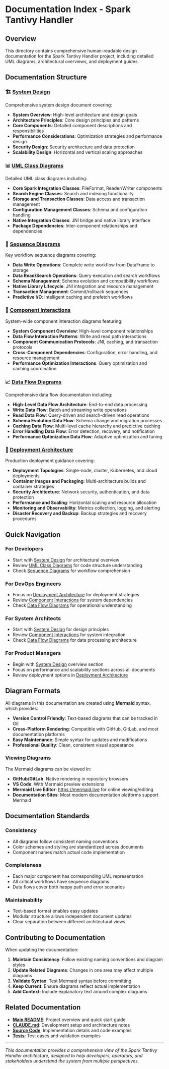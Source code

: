 # Documentation Index - Spark Tantivy Handler

## Overview

This directory contains comprehensive human-readable design documentation for the Spark Tantivy Handler project, including detailed UML diagrams, architectural overviews, and deployment guides.

## Documentation Structure

### 🏗️ [System Design](DESIGN.md)
Comprehensive system design document covering:
- **System Overview**: High-level architecture and design goals
- **Architecture Principles**: Core design principles and patterns
- **Core Components**: Detailed component descriptions and responsibilities
- **Performance Considerations**: Optimization strategies and performance design
- **Security Design**: Security architecture and data protection
- **Scalability Design**: Horizontal and vertical scaling approaches

### 📊 [UML Class Diagrams](UML_DIAGRAMS.md)
Detailed UML class diagrams including:
- **Core Spark Integration Classes**: FileFormat, Reader/Writer components
- **Search Engine Classes**: Search and indexing functionality
- **Storage and Transaction Classes**: Data access and transaction management
- **Configuration Management Classes**: Schema and configuration handling
- **Native Integration Classes**: JNI bridge and native library interface
- **Package Dependencies**: Inter-component relationships and dependencies

### 🔄 [Sequence Diagrams](SEQUENCE_DIAGRAMS.md)
Key workflow sequence diagrams covering:
- **Data Write Operations**: Complete write workflow from DataFrame to storage
- **Data Read/Search Operations**: Query execution and search workflows
- **Schema Management**: Schema evolution and compatibility workflows
- **Native Library Lifecycle**: JNI integration and resource management
- **Transaction Management**: Commit/rollback sequences
- **Predictive I/O**: Intelligent caching and prefetch workflows

### 🔗 [Component Interactions](COMPONENT_INTERACTIONS.md)
System-wide component interaction diagrams featuring:
- **System Component Overview**: High-level component relationships
- **Data Flow Interaction Patterns**: Write and read path interactions
- **Component Communication Protocols**: JNI, caching, and transaction protocols
- **Cross-Component Dependencies**: Configuration, error handling, and resource management
- **Performance Optimization Interactions**: Query optimization and caching coordination

### 📈 [Data Flow Diagrams](DATA_FLOW.md)
Comprehensive data flow documentation including:
- **High-Level Data Flow Architecture**: End-to-end data processing
- **Write Data Flow**: Batch and streaming write operations
- **Read Data Flow**: Query-driven and search-driven read operations
- **Schema Evolution Data Flow**: Schema change and migration processes
- **Caching Data Flow**: Multi-level cache hierarchy and predictive caching
- **Error Handling Data Flow**: Error detection, recovery, and notification
- **Performance Optimization Data Flow**: Adaptive optimization and tuning

### 🚀 [Deployment Architecture](DEPLOYMENT_ARCHITECTURE.md)
Production deployment guidance covering:
- **Deployment Topologies**: Single-node, cluster, Kubernetes, and cloud deployments
- **Container Images and Packaging**: Multi-architecture builds and container strategies
- **Security Architecture**: Network security, authentication, and data protection
- **Performance and Scaling**: Horizontal scaling and resource allocation
- **Monitoring and Observability**: Metrics collection, logging, and alerting
- **Disaster Recovery and Backup**: Backup strategies and recovery procedures

## Quick Navigation

### For Developers
- Start with [System Design](DESIGN.md) for architectural overview
- Review [UML Class Diagrams](UML_DIAGRAMS.md) for code structure understanding
- Check [Sequence Diagrams](SEQUENCE_DIAGRAMS.md) for workflow comprehension

### For DevOps Engineers
- Focus on [Deployment Architecture](DEPLOYMENT_ARCHITECTURE.md) for deployment strategies
- Review [Component Interactions](COMPONENT_INTERACTIONS.md) for system dependencies
- Check [Data Flow Diagrams](DATA_FLOW.md) for operational understanding

### For System Architects
- Start with [System Design](DESIGN.md) for design principles
- Review [Component Interactions](COMPONENT_INTERACTIONS.md) for system integration
- Check [Data Flow Diagrams](DATA_FLOW.md) for data processing architecture

### For Product Managers
- Begin with [System Design](DESIGN.md) overview section
- Focus on performance and scalability sections across all documents
- Review deployment options in [Deployment Architecture](DEPLOYMENT_ARCHITECTURE.md)

## Diagram Formats

All diagrams in this documentation are created using **Mermaid** syntax, which provides:
- **Version Control Friendly**: Text-based diagrams that can be tracked in Git
- **Cross-Platform Rendering**: Compatible with GitHub, GitLab, and most documentation platforms
- **Easy Maintenance**: Simple syntax for updates and modifications
- **Professional Quality**: Clean, consistent visual appearance

### Viewing Diagrams

The Mermaid diagrams can be viewed in:
- **GitHub/GitLab**: Native rendering in repository browsers
- **VS Code**: With Mermaid preview extensions
- **Mermaid Live Editor**: https://mermaid.live for online viewing/editing
- **Documentation Sites**: Most modern documentation platforms support Mermaid

## Documentation Standards

### Consistency
- All diagrams follow consistent naming conventions
- Color schemes and styling are standardized across documents
- Component names match actual code implementation

### Completeness
- Each major component has corresponding UML representation
- All critical workflows have sequence diagrams
- Data flows cover both happy path and error scenarios

### Maintainability
- Text-based format enables easy updates
- Modular structure allows independent document updates
- Clear separation between different architectural views

## Contributing to Documentation

When updating the documentation:

1. **Maintain Consistency**: Follow existing naming conventions and diagram styles
2. **Update Related Diagrams**: Changes in one area may affect multiple diagrams
3. **Validate Syntax**: Test Mermaid syntax before committing
4. **Keep Current**: Ensure diagrams reflect actual implementation
5. **Add Context**: Include explanatory text around complex diagrams

## Related Documentation

- **[Main README](../README.md)**: Project overview and quick start guide
- **[CLAUDE.md](../CLAUDE.md)**: Development setup and architecture notes
- **[Source Code](../src/)**: Implementation details and code examples
- **[Tests](../src/test/)**: Test cases and validation examples

---

*This documentation provides a comprehensive view of the Spark Tantivy Handler architecture, designed to help developers, operators, and stakeholders understand the system from multiple perspectives.*
